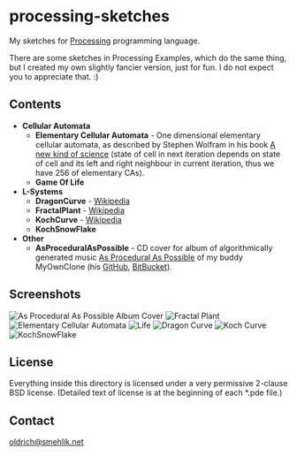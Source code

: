 
processing-sketches
===================

My sketches for [Processing](http://processing.org) programming language.

There are some sketches in Processing Examples,
which do the same thing, but I created my own slightly fancier version,
just for fun.
I do not expect you to appreciate that. :)

Contents
--------

 * **Cellular Automata**
     * **Elementary Cellular Automata** - 
       One dimensional elementary cellular automata, as described
       by Stephen Wolfram in his book [A new kind of science](http://www.wolframscience.com/nksonline/)
       (state of cell in next iteration depends on state of cell and its
       left and right neighbour in current iteration,
       thus we have 256 of elementary CAs).
     * **Game Of Life**
 * **L-Systems**
     * **DragonCurve** -
     [Wikipedia](http://en.wikipedia.org/wiki/L-system#Example_7:_Dragon_curve)
     * **FractalPlant** -
     [Wikipedia](http://en.wikipedia.org/wiki/L-system#Example_8:_Fractal_plant)
     * **KochCurve** -  [Wikipedia](http://en.wikipedia.org/wiki/L-system#Example_4:_Koch_curve)
     * **KochSnowFlake**
 * **Other**
     * **AsProceduralAsPossible** - CD cover for album of algorithmically generated music [As Procedural As Possible](http://soundcloud.com/myownclone/sets/as-procedural-as-possible-2/) of my buddy MyOwnClone (his [GitHub](https://github.com/MyOwnClone), [BitBucket](https://bitbucket.org/MyOwnClone)).

Screenshots
-----------

![As Procedural As Possible Album Cover](https://github.com/osmehlik/processing-sketches/raw/master/Screens/AsProceduralAsPossible.png)
![Fractal Plant](https://github.com/osmehlik/processing-sketches/raw/master/Screens/FractalPlant.png)
![Elementary Cellular Automata](https://github.com/osmehlik/processing-sketches/raw/master/Screens/ElementaryCellularAutomata.png)
![Life](https://github.com/osmehlik/processing-sketches/raw/master/Screens/Life.png)
![Dragon Curve](https://github.com/osmehlik/processing-sketches/raw/master/Screens/DragonCurve.png)
![Koch Curve](https://github.com/osmehlik/processing-sketches/raw/master/Screens/KochCurve.png)
![KochSnowFlake](https://github.com/osmehlik/processing-sketches/raw/master/Screens/KochSnowFlake.png)


License
-------

Everything inside this directory is licensed under a
very permissive 2-clause BSD license.
(Detailed text of license is at the beginning of each *.pde file.)

Contact
-------

[oldrich@smehlik.net](mailto:oldrich@smehlik.net)
